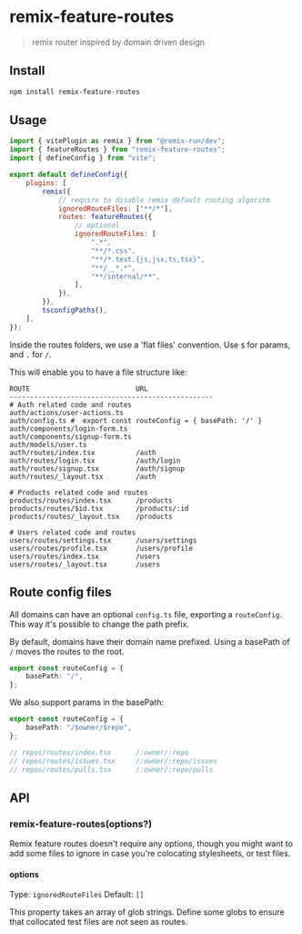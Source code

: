 # remix-feature-routes

> remix router inspired by domain driven design

## Install

```sh
npm install remix-feature-routes
```

## Usage

```js
import { vitePlugin as remix } from "@remix-run/dev";
import { featureRoutes } from "remix-feature-routes";
import { defineConfig } from "vite";

export default defineConfig({
	plugins: [
		remix({
			// require to disable remix default routing algoritm
			ignoredRouteFiles: ["**/*"],
			routes: featureRoutes({
				// optional
				ignoredRouteFiles: [
					".*",
					"**/*.css",
					"**/*.test.{js,jsx,ts,tsx}",
					"**/__*.*",
					"**/internal/**",
				],
			}),
		}),
		tsconfigPaths(),
	],
});
```

Inside the routes folders, we use a 'flat files' convention. Use `$` for params, and `.` for `/`.

This will enable you to have a file structure like:

```shell
ROUTE                          URL
--------------------------------------------------
# Auth related code and routes
auth/actions/user-actions.ts
auth/config.ts #  export const routeConfig = { basePath: '/' }
auth/components/login-form.ts
auth/components/signup-form.ts
auth/models/user.ts
auth/routes/index.tsx          /auth
auth/routes/login.tsx          /auth/login
auth/routes/signup.tsx         /auth/signup
auth/routes/_layout.tsx        /auth

# Products related code and routes
products/routes/index.tsx      /products
products/routes/$id.tsx        /products/:id
products/routes/_layout.tsx    /products

# Users related code and routes
users/routes/settings.tsx      /users/settings
users/routes/profile.tsx       /users/profile
users/routes/index.tsx         /users
users/routes/_layout.tsx       /users
```

## Route config files

All domains can have an optional `config.ts` file, exporting a `routeConfig`. This way it's possible to change the path prefix.

By default, domains have their domain name prefixed. Using a basePath of `/` moves the routes to the root.

```ts
export const routeConfig = {
	basePath: "/",
};
```

We also support params in the basePath:

```ts
export const routeConfig = {
	basePath: "/$owner/$repo",
};

// repos/routes/index.tsx      /:owner/:repo
// repos/routes/issues.tsx     /:owner/:repo/issues
// repos/routes/pulls.tsx      /:owner/:repo/pulls
```

## API

### remix-feature-routes(options?)

Remix feature routes doesn't require any options, though you might want to add some files to ignore in case you're colocating stylesheets, or test files.

#### options

Type: `ignoredRouteFiles`
Default: `[]`

This property takes an array of glob strings. Define some globs to ensure that collocated test files are not seen as routes.
